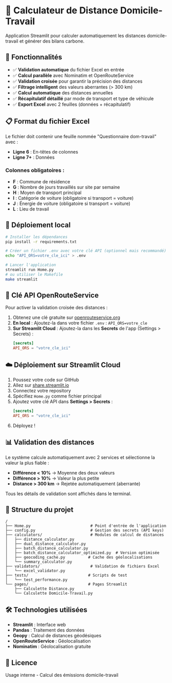 # 🚗 Calculateur de Distance Domicile-Travail

Application Streamlit pour calculer automatiquement les distances domicile-travail et générer des bilans carbone.

## 🌟 Fonctionnalités

- ✅ **Validation automatique** du fichier Excel en entrée
- ✅ **Calcul parallèle** avec Nominatim et OpenRouteService
- ✅ **Validation croisée** pour garantir la précision des distances
- ✅ **Filtrage intelligent** des valeurs aberrantes (> 300 km)
- ✅ **Calcul automatique** des distances annuelles
- ✅ **Récapitulatif détaillé** par mode de transport et type de véhicule
- ✅ **Export Excel** avec 2 feuilles (données + récapitulatif)

## 📋 Format du fichier Excel

Le fichier doit contenir une feuille nommée "Questionnaire dom-travail" avec :
- **Ligne 6** : En-têtes de colonnes
- **Ligne 7+** : Données

### Colonnes obligatoires :
- **F** : Commune de résidence
- **G** : Nombre de jours travaillés sur site par semaine
- **H** : Moyen de transport principal
- **I** : Catégorie de voiture (obligatoire si transport = voiture)
- **J** : Énergie de voiture (obligatoire si transport = voiture)
- **L** : Lieu de travail

## 🚀 Déploiement local

```bash
# Installer les dépendances
pip install -r requirements.txt

# Créer un fichier .env avec votre clé API (optionnel mais recommandé)
echo "API_ORS=votre_cle_ici" > .env

# Lancer l'application
streamlit run Home.py
# ou utiliser le Makefile
make streamlit
```

## 🔑 Clé API OpenRouteService

Pour activer la validation croisée des distances :
1. Obtenez une clé gratuite sur [openrouteservice.org](https://openrouteservice.org)
2. **En local** : Ajoutez-la dans votre fichier `.env` : `API_ORS=votre_cle`
3. **Sur Streamlit Cloud** : Ajoutez-la dans les **Secrets** de l'app (Settings > Secrets) :
   ```toml
   [secrets]
   API_ORS = "votre_cle_ici"
   ```

## ☁️ Déploiement sur Streamlit Cloud

1. Poussez votre code sur GitHub
2. Allez sur [share.streamlit.io](https://share.streamlit.io)
3. Connectez votre repository
4. Spécifiez `Home.py` comme fichier principal
5. Ajoutez votre clé API dans **Settings > Secrets** :
   ```toml
   [secrets]
   API_ORS = "votre_cle_ici"
   ```
6. Déployez !

## 📊 Validation des distances

Le système calcule automatiquement avec 2 services et sélectionne la valeur la plus fiable :
- **Différence < 10%** → Moyenne des deux valeurs
- **Différence > 10%** → Valeur la plus petite
- **Distance > 300 km** → Rejetée automatiquement (aberrante)

Tous les détails de validation sont affichés dans le terminal.

## 📁 Structure du projet

```
/
├── Home.py                          # Point d'entrée de l'application
├── config.py                        # Gestion des secrets (API keys)
├── calculators/                     # Modules de calcul de distances
│   ├── distance_calculator.py
│   ├── dual_distance_calculator.py
│   ├── batch_distance_calculator.py
│   ├── batch_distance_calculator_optimized.py  # Version optimisée
│   ├── geocoding_cache.py          # Cache des géolocalisations
│   └── summary_calculator.py
├── validators/                      # Validation de fichiers Excel
│   └── excel_validator.py
├── tests/                          # Scripts de test
│   └── test_performance.py
└── pages/                          # Pages Streamlit
    ├── Calculette Distance.py
    └── Calculette Domicile-Travail.py
```

## 🛠️ Technologies utilisées

- **Streamlit** : Interface web
- **Pandas** : Traitement des données
- **Geopy** : Calcul de distances géodésiques
- **OpenRouteService** : Géolocalisation
- **Nominatim** : Géolocalisation gratuite

## 📝 Licence

Usage interne - Calcul des émissions domicile-travail
